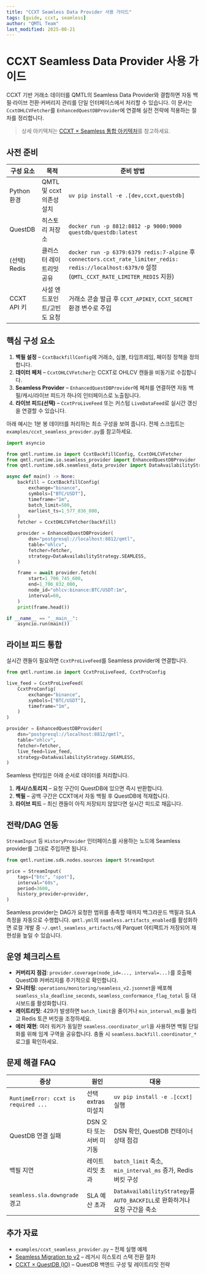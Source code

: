```yaml
---
title: "CCXT Seamless Data Provider 사용 가이드"
tags: [guide, ccxt, seamless]
author: "QMTL Team"
last_modified: 2025-08-21
---
```


# CCXT Seamless Data Provider 사용 가이드

CCXT 기반 거래소 데이터를 QMTL의 Seamless Data Provider와 결합하면 자동 백필·라이브 전환·커버리지 관리를 단일 인터페이스에서 처리할 수 있습니다. 이 문서는 `CcxtOHLCVFetcher`를 `EnhancedQuestDBProvider`에 연결해 실전 전략에 적용하는 절차를 정리합니다.

> 상세 아키텍처는 [CCXT × Seamless 통합 아키텍처](../architecture/ccxt-seamless-integrated.md)를 참고하세요.

## 사전 준비

| 구성 요소 | 목적 | 준비 방법 |
| --- | --- | --- |
| Python 환경 | QMTL 및 ccxt 의존성 설치 | `uv pip install -e .[dev,ccxt,questdb]` |
| QuestDB | 히스토리 저장소 | `docker run -p 8812:8812 -p 9000:9000 questdb/questdb:latest` |
| (선택) Redis | 클러스터 레이트리밋 공유 | `docker run -p 6379:6379 redis:7-alpine` 후 `connectors.ccxt_rate_limiter_redis: redis://localhost:6379/0` 설정 (`QMTL_CCXT_RATE_LIMITER_REDIS` 지원) |
| CCXT API 키 | 사설 엔드포인트/고빈도 요청 | 거래소 콘솔 발급 후 `CCXT_APIKEY`, `CCXT_SECRET` 환경 변수로 주입 |

## 핵심 구성 요소

1. **백필 설정** – `CcxtBackfillConfig`에 거래소, 심볼, 타임프레임, 페이징 정책을 정의합니다.
2. **데이터 페처** – `CcxtOHLCVFetcher`는 CCXT로 OHLCV 캔들을 비동기로 수집합니다.
3. **Seamless Provider** – `EnhancedQuestDBProvider`에 페처를 연결하면 자동 백필/캐시/라이브 피드가 하나의 인터페이스로 노출됩니다.
4. **라이브 피드(선택)** – `CcxtProLiveFeed` 또는 커스텀 `LiveDataFeed`로 실시간 갱신을 연결할 수 있습니다.

아래 예시는 1분 봉 데이터를 처리하는 최소 구성을 보여 줍니다. 전체 스크립트는 `examples/ccxt_seamless_provider.py`를 참고하세요.

```python
import asyncio

from qmtl.runtime.io import CcxtBackfillConfig, CcxtOHLCVFetcher
from qmtl.runtime.io.seamless_provider import EnhancedQuestDBProvider
from qmtl.runtime.sdk.seamless_data_provider import DataAvailabilityStrategy

async def main() -> None:
    backfill = CcxtBackfillConfig(
        exchange="binance",
        symbols=["BTC/USDT"],
        timeframe="1m",
        batch_limit=500,
        earliest_ts=1_577_836_800,
    )
    fetcher = CcxtOHLCVFetcher(backfill)

    provider = EnhancedQuestDBProvider(
        dsn="postgresql://localhost:8812/qmtl",
        table="ohlcv",
        fetcher=fetcher,
        strategy=DataAvailabilityStrategy.SEAMLESS,
    )

    frame = await provider.fetch(
        start=1_706_745_600,
        end=1_706_832_000,
        node_id="ohlcv:binance:BTC/USDT:1m",
        interval=60,
    )
    print(frame.head())

if __name__ == "__main__":
    asyncio.run(main())
```

## 라이브 피드 통합

실시간 캔들이 필요하면 `CcxtProLiveFeed`를 Seamless provider에 연결합니다.

```python
from qmtl.runtime.io import CcxtProLiveFeed, CcxtProConfig

live_feed = CcxtProLiveFeed(
    CcxtProConfig(
        exchange="binance",
        symbols=["BTC/USDT"],
        timeframe="1m",
    )
)

provider = EnhancedQuestDBProvider(
    dsn="postgresql://localhost:8812/qmtl",
    table="ohlcv",
    fetcher=fetcher,
    live_feed=live_feed,
    strategy=DataAvailabilityStrategy.SEAMLESS,
)
```

Seamless 런타임은 아래 순서로 데이터를 처리합니다.

1. **캐시/스토리지** – 요청 구간이 QuestDB에 있으면 즉시 반환합니다.
2. **백필** – 공백 구간은 CCXT에서 자동 백필 후 QuestDB에 적재합니다.
3. **라이브 피드** – 최신 캔들이 아직 저장되지 않았다면 실시간 피드로 채웁니다.

## 전략/DAG 연동

`StreamInput` 등 `HistoryProvider` 인터페이스를 사용하는 노드에 Seamless provider를 그대로 주입하면 됩니다.

```python
from qmtl.runtime.sdk.nodes.sources import StreamInput

price = StreamInput(
    tags=["btc", "spot"],
    interval="60s",
    period=3600,
    history_provider=provider,
)
```

Seamless provider는 DAG가 요청한 범위를 충족할 때까지 백그라운드 백필과 SLA 측정을 자동으로 수행합니다. `qmtl.yml`의 `seamless.artifacts_enabled`를 활성화하면 로컬 개발 중 `~/.qmtl_seamless_artifacts/`에 Parquet 아티팩트가 저장되어 재현성을 높일 수 있습니다.

## 운영 체크리스트

- **커버리지 점검**: `provider.coverage(node_id=..., interval=...)`를 호출해 QuestDB 커버리지를 주기적으로 확인합니다.
- **모니터링**: `operations/monitoring/seamless_v2.jsonnet`을 배포해 `seamless_sla_deadline_seconds`, `seamless_conformance_flag_total` 등 대시보드를 활성화합니다.
- **레이트리밋**: 429가 발생하면 `batch_limit`을 줄이거나 `min_interval_ms`를 늘리고 Redis 토큰 버킷을 조정하세요.
- **에러 재현**: 여러 워커가 동일한 `seamless.coordinator_url`을 사용하면 백필 단일화를 위해 임계 구역을 공유합니다. 충돌 시 `seamless.backfill.coordinator_*` 로그를 확인하세요.

## 문제 해결 FAQ

| 증상 | 원인 | 대응 |
| --- | --- | --- |
| `RuntimeError: ccxt is required ...` | 선택 extras 미설치 | `uv pip install -e .[ccxt]` 실행 |
| QuestDB 연결 실패 | DSN 오타 또는 서버 미기동 | DSN 확인, QuestDB 컨테이너 상태 점검 |
| 백필 지연 | 레이트리밋 초과 | `batch_limit` 축소, `min_interval_ms` 증가, Redis 버킷 구성 |
| `seamless.sla.downgrade` 경고 | SLA 예산 초과 | `DataAvailabilityStrategy`를 `AUTO_BACKFILL`로 완화하거나 요청 구간을 축소 |

## 추가 자료

- `examples/ccxt_seamless_provider.py` – 전체 실행 예제
- [Seamless Migration to v2](seamless_migration_v2.md) – 레거시 히스토리 스택 전환 절차
- [CCXT × QuestDB (IO)](../io/ccxt-questdb.md) – QuestDB 백엔드 구성 및 레이트리밋 전략
